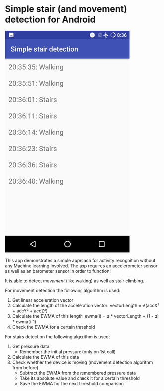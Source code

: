 # Simple stair (and movement) detection for Android

<img src="/screenshot.png" alt="Simple stair detection" width="400px"/>

This app demonstrates a simple approach for activity recognition without any Machine learning involved. The app requires an accelerometer sensor as well as an barometer sensor in order to function!

It is able to detect _movement_ (like walking) as well as stair climbing.

For movement detection the following algorithm is used:
1. Get linear acceleration vector
2. Calculate the length of the acceleration vector: vectorLength = √(accX² + accY² + accZ²)
3. Calculate the EWMA of this length: ewma(i) = 𝛼 * vectorLength + (1 - 𝛼) * ewma(i-1)
4. Check the EWMA for a certain threshold

For stairs detection the following algorithm is used:
1. Get pressure data
    - Remember the initial pressure (only on 1st call)
2. Calculate the EWMA of this data
3. Check whether the device is moving (movement detection algorithm from before)
    - Subtract the EWMA from the remembered pressure data
    - Take its absolute value and check it for a certain threshold
    - Save the EWMA for the next threshold comparison
